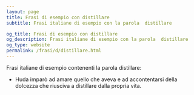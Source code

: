 ```yaml
---
layout: page
title: Frasi di esempio con distillare 
subtitle: Frasi italiane di esempio con la parola  distillare

og_title: Frasi di esempio con distillare 
og_description: Frasi italiane di esempio con la parola  distillare
og_type: website
permalink: /frasi/d/distillare.html
---
```


Frasi italiane di esempio contenenti la parola distillare:


- Huda imparò ad amare quello che aveva e ad accontentarsi della dolcezza che riusciva a distillare dalla propria vita.
